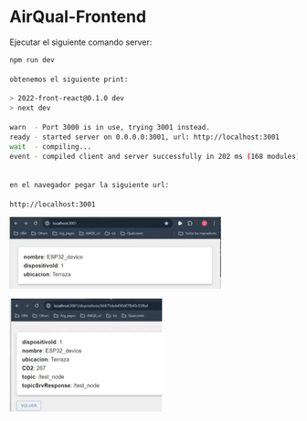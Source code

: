 # AirQual-Frontend

Ejecutar el siguiente comando server:

```bash
npm run dev

obtenemos el siguiente print: 

> 2022-front-react@0.1.0 dev
> next dev

warn  - Port 3000 is in use, trying 3001 instead.
ready - started server on 0.0.0.0:3001, url: http://localhost:3001
wait  - compiling...
event - compiled client and server successfully in 202 ms (168 modules)


en el navegador pegar la siguiente url:

http://localhost:3001


```

![frontend](image.png)

![front end1](image-1.png)
